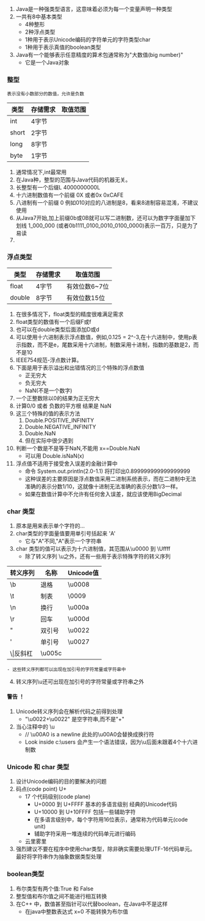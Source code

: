 1. Java是一种强类型语言，这意味着必须为每一个变量声明一种类型
2. 一共有8中基本类型
    - 4种整形
    - 2种浮点类型
    - 1种用于表示Unicode编码的字符单元的字符类型char
    - 1种用于表示真值的boolean类型
3. Java有一个能够表示任意精度的算术包通常称为"大数值(big number)"
    - 它是一个Java对象

### 整型
    表示没有小数部分的数值，允许是负数
| 类型 | 存储需求 | 取值范围 |
| ---- | ---- | ---- |
| int  |4字节|  |
| short|2字节|  |
| long |8字节|  |
| byte |1字节|  |

1. 通常情况下,int最常用
2. 在Java种，整型的范围与Java代码的机器无关。
3. 长整型有一个后缀L 4000000000L
4. 十六进制数值有一个前缀 0X 或者0x   0xCAFE
5. 八进制有一个前缀 0 例如010对应的八进制是8，看来8进制容易混淆，不建议使用
6. 从Java7开始,加上前缀0b或0B就可以写二进制数，还可以为数字字面量加下划线
    1_000_000 (或者0b1111_0100_0010_0100_0000)表示一百万，只是为了易读
7. 
### 浮点类型

| 类型 | 存储需求 | 取值范围 |
|----|----|----|
|float|4字节|有效位数6~7位|
|double|8字节|有效位数15位|

1. 在很多情况下，float类型的精度很难满足需求
2. float类型的数值有一个后缀F或f
3. 也可以在double类型后面添加D或d
4. 可以使用十六进制表示浮点数值，例如,0.125 = 2^-3,在十六进制中，使用p表示指数，而不是e，尾数采用十六进制，制数采用十进制，指数的基数是2，而不是10
5. IEEE754规范-浮点数计算。
6. 下面是用于表示溢出和出错情况的三个特殊的浮点数值
    - 正无穷大
    - 负无穷大
    - NaN(不是一个数字)
7. 一个正整数除以0的结果为正无穷大
8. 计算0/0 或者 负数的平方根 结果是 NaN
9. 这三个特殊的值的表示方法
    1. Double.POSITIVE_INFINITY
    2. Double.NEGATIVE_INFINITY
    3. Double.NaN
    4. 但在实际中很少遇到
10. 判断一个数是不是等于NaN,不能用 x==Double.NaN
    - 可以用 Double.isNaN(x)
11. 浮点值不适用于接受舍入误差的金融计算中
    - 命令 System.out.println(2.0-1.1)  将打印出0.899999999999999999
    - 这种误差的主要原因是浮点数值采用二进制系统表示，而在二进制中无法准确的表示分数1/10，这就像十进制无法准确的表示分数1/3一样。
    - 如果在数值计算中不允许有任何舍入误差，就应该使用BigDecimal

### char 类型
1. 原本是用来表示单个字符的...
2. char类型的字面量值要用单引号括起来 'A'
    - 它与"A"不同,"A"表示一个字符串
3. char 类型的值可以表示为十六进制值，其范围从\u0000 到 \Uffff
    - 除了转义序列 \u之外，还有一些用于表示特殊字符的转义序列

|转义序列|名称|Unicode值|
|----|----|----|
|\b|退格|\u0008|
|\t|制表|\0009|
|\n|换行|\u000a|
|\r|回车|\u000d|
|\"|双引号|\u0022|
|\'|单引号|\u0027|
|\\\\|反斜杠|\u005c|
    - 这些转义序列都可以出现在加引号的字符常量或字符串中

4. 转义序列\u还可出现在加引号的字符常量或字符串之外
#### 警告 ！
1. Unicode转义序列会在解析代码之前得到处理
    - "\u0022+\u0022" 是空字符串,而不是"+"
2. 当心注释中的 \u
    - // \u00A0 is a newline  此处的\u00A0会替换成换行符
    - Look inside c:\users 会产生一个语法错误，因为\u后面未跟着4个十六进制数

### Unicode 和 char 类型
1. 设计Unicode编码的目的要解决的问题
2. 码点(code point) U+
    - 17 个代码级别(code plane)
        - U+0000 到 U+FFFF 基本的多语言级别  经典的Unicode代码
        - U+10000 到 U+10FFFF  包括一些辅助字符
        - 在多语言级别中，每个字符用16位表示，通常称为代码单元(code unit)
        - 辅助字符采用一堆连续的代码单元进行编码
    - 云里雾里
3. 强烈建议不要在程序中使用char类型，除非确实需要处理UTF-16代码单元。最好将字符串作为抽象数据类型处理

### boolean类型
1. 布尔类型有两个值:True 和 False
2. 整型值和布尔值之间不能进行相互转换
3. 在C++ 中，数值甚至指针可以代替boolean，在Java中不是这样
    - 在java中整数表达式 x=0 不能转换为布尔值

        